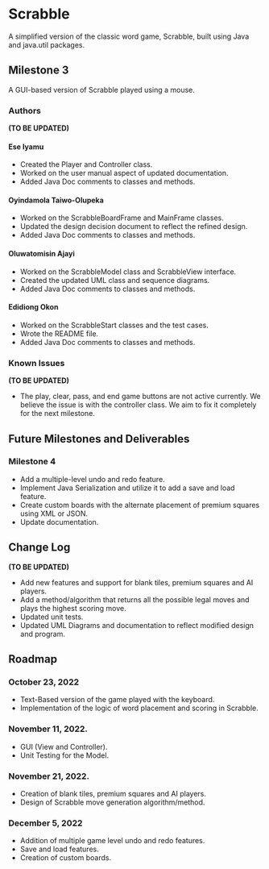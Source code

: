# Scrabble
A simplified version of the classic word game, Scrabble, built using Java and java.util packages.

## Milestone 3
A GUI-based version of Scrabble played using a mouse. 

### Authors
**(TO BE UPDATED)**
#### Ese Iyamu
- Created the Player and Controller class.
- Worked on the user manual aspect of updated documentation.
- Added Java Doc comments to classes and methods.

#### Oyindamola Taiwo-Olupeka
- Worked on the ScrabbleBoardFrame and MainFrame classes.
- Updated the design decision document to reflect the refined design. 
- Added Java Doc comments to classes and methods.

#### Oluwatomisin Ajayi
- Worked on the ScrabbleModel class and ScrabbleView interface.
- Created the updated UML class and sequence diagrams.
- Added Java Doc comments to classes and methods.

#### Edidiong Okon
- Worked on the ScrabbleStart classes and the test cases.
- Wrote the README file.
- Added Java Doc comments to classes and methods.

### Known Issues
**(TO BE UPDATED)**
- The play, clear, pass, and end game buttons are not active currently. We believe the issue is with the controller class. We aim to fix it completely for the next milestone.

## Future Milestones and Deliverables
### Milestone 4
- Add a multiple-level undo and redo feature.
- Implement Java Serialization and utilize it to add a save and load feature.
- Create custom boards with the alternate placement of premium squares using XML or JSON.
- Update documentation.

## Change Log
**(TO BE UPDATED)**
- Add new features and support for blank tiles, premium squares and AI players.
- Add a method/algorithm that returns all the possible legal moves and plays the highest scoring move.
- Updated unit tests.
- Updated UML Diagrams and documentation to reflect modified design and program.

## Roadmap
### October 23, 2022
- Text-Based version of the game played with the keyboard.
- Implementation of the logic of word placement and scoring in Scrabble.

### November 11, 2022.
- GUI (View and Controller).
- Unit Testing for the Model.

### November 21, 2022.
- Creation of blank tiles, premium squares and AI players.
- Design of Scrabble move generation algorithm/method.

### December 5, 2022
- Addition of multiple game level undo and redo features.
- Save and load features.
- Creation of custom boards.
